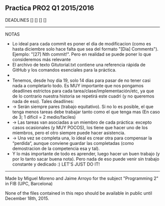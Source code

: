 Practica PRO2 Q1 2015/2016
--------------------------
DEADLINES
[]
[]
[]
[]

--------------------------
NOTAS
* Lo ideal para cada commit es poner el dia de modificacion (como es hasta diciembre solo hace falta que sea del formato "[Dia] Comments"). Ejemplo: "[27] Nth commit!". Pero en realidad se puede poner lo que consideremos más relevante
* El archivo de texto Gitutorial.txt contiene una referencia rápida de GitHub y los comandos esenciales para la práctica.
* 
* Tenemos, desde hoy dia 19, solo 14 días para pasar de no tener casi nada a completarlo todo. Es MUY importante que nos pongamos deadlines estrictos para cada tarea/clase/implementación/etc, ya que de lo contrario nuestra historia se repetirá este cuadri (y no queremos nada de eso). Tales deadlines:
* -> Serán siempre pares (trabajo equitativo). Si no lo es posible, el que tenga menos tareas debe trabajar tanto como el que tenga mas (En caso de 3; 1 dificil = 2 medio/faciles)
* -> Las tareas van asociadas a un miembro de cada práctica: excepto casos ocasionales (y MUY POCOS), los tiene que hacer uno de los miembros, pero el otro siempre puede hacer asistencia.
* -> Una vez se completa una, lo ideal es crear otra para compensar la “perdida“, aunque conviene guardar las completadas (como demostracion de la competencia esa y tal).
* Y lo más importante de todo es aprender, luego hacer un buen trabajo (y por lo tanto sacar buena nota). Pero nada de eso puede venir sin trabajo constante y dedicado :) LET'S JUST DO IT!


--------------------------
Made by Miguel Moreno and Jaime Arroyo for the subject "Programming 2" in FIB (UPC, Barcelona)

None of the files contained in this repo should be available in public until December 18th, 2015.

